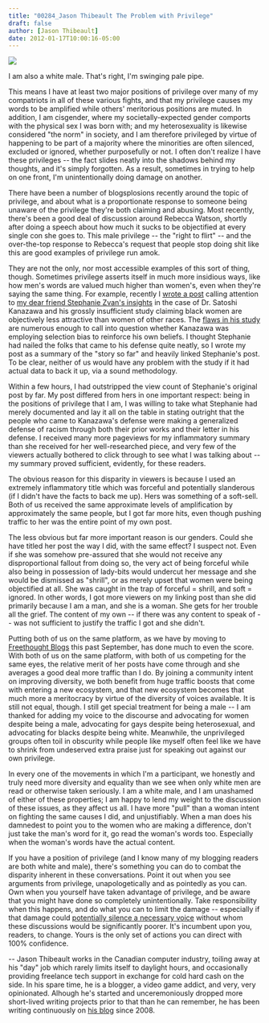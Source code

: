 ```yaml
---
title: "00284_Jason Thibeault The Problem with Privilege"
draft: false
author: [Jason Thibeault]
date: 2012-01-17T10:00:16-05:00
---
```


![](http://www.morethanmen.org/wp-content/uploads/2012/01/c403ad2296807115c42af3d0f94b8b81.jpeg)

I am also a white male. That's right, I'm swinging pale pipe.

This means I have at least two major positions of privilege over many of my compatriots in all of these various fights, and that my privilege causes my words to be amplified while others' meritorious positions are muted. In addition, I am cisgender, where my societally-expected gender comports with the physical sex I was born with; and my heterosexuality is likewise considered "the norm" in society, and I am therefore privileged by virtue of happening to be part of a majority where the minorities are often silenced, excluded or ignored, whether purposefully or not. I often don't realize I have these privileges -- the fact slides neatly into the shadows behind my thoughts, and it's simply forgotten. As a result, sometimes in trying to help on one front, I'm unintentionally doing damage on another.

There have been a number of blogsplosions recently around the topic of privilege, and about what is a proportionate response to someone being unaware of the privilege they're both claiming and abusing. Most recently, there's been a good deal of discussion around Rebecca Watson, shortly after doing a speech about how much it sucks to be objectified at every single con she goes to. This male privilege -- the "right to flirt" -- and the over-the-top response to Rebecca's request that people stop doing shit like this are good examples of privilege run amok.

They are not the only, nor most accessible examples of this sort of thing, though. Sometimes privilege asserts itself in much more insidious ways, like how men's words are valued much higher than women's, even when they're saying the same thing. For example, recently I [wrote a post](http://freethoughtblogs.com/lousycanuck/2011/06/20/fellow-racists-come-to-the-defense-of-kanazawa/) calling attention to [my dear friend Stephanie Zvan's insights](http://almostdiamonds.blogspot.com/2011/06/with-friends-like-these.html) in the case of Dr. Satoshi Kanazawa and his grossly insufficient study claiming black women are objectively less attractive than women of other races. The [flaws in his study](http://www.scientificamerican.com/blog/post.cfm?id=the-datas-in-satoshi-kanazawa-is-a-2011-05-23) are numerous enough to call into question whether Kanazawa was employing selection bias to reinforce his own beliefs. I thought Stephanie had nailed the folks that came to his defense quite neatly, so I wrote my post as a summary of the "story so far" and heavily linked Stephanie's post. To be clear, neither of us would have any problem with the study if it had actual data to back it up, via a sound methodology.

Within a few hours, I had outstripped the view count of Stephanie's original post by far. My post differed from hers in one important respect: being in the positions of privilege that I am, I was willing to take what Stephanie had merely documented and lay it all on the table in stating outright that the people who came to Kanazawa's defense were making a generalized defense of racism through both their prior works and their letter in his defense. I received many more pageviews for my inflammatory summary than she received for her well-researched piece, and very few of the viewers actually bothered to click through to see what I was talking about -- my summary proved sufficient, evidently, for these readers.

The obvious reason for this disparity in viewers is because I used an extremely inflammatory title which was forceful and potentially slanderous (if I didn't have the facts to back me up). Hers was something of a soft-sell. Both of us received the same approximate levels of amplification by approximately the same people, but I got far more hits, even though pushing traffic to her was the entire point of my own post.

The less obvious but far more important reason is our genders. Could she have titled her post the way I did, with the same effect? I suspect not. Even if she was somehow pre-assured that she would not receive any disproportional fallout from doing so, the very act of being forceful while also being in possession of lady-bits would undercut her message and she would be dismissed as "shrill", or as merely upset that women were being objectified at all. She was caught in the trap of forceful = shrill, and soft = ignored. In other words, I got more viewers on my linking post than she did primarily because I am a man, and she is a woman. She gets for her trouble all the grief. The content of my own -- if there was any content to speak of -- was not sufficient to justify the traffic I got and she didn't.

Putting both of us on the same platform, as we have by moving to [Freethought Blogs](http://freethoughtblogs.com) this past September, has done much to even the score. With both of us on the same platform, with both of us competing for the same eyes, the relative merit of her posts have come through and she averages a good deal more traffic than I do. By joining a community intent on improving diversity, we both benefit from huge traffic boosts that come with entering a new ecosystem, and that new ecosystem becomes that much more a meritocracy by virtue of the diversity of voices available. It is still not equal, though. I still get special treatment for being a male -- I am thanked for adding my voice to the discourse and advocating for women despite being a male, advocating for gays despite being heterosexual, and advocating for blacks despite being white. Meanwhile, the unprivileged groups often toil in obscurity while people like myself often feel like we have to shrink from undeserved extra praise just for speaking out against our own privilege.

In every one of the movements in which I'm a participant, we honestly and truly need more diversity and equality than we see when only white men are read or otherwise taken seriously. I am a white male, and I am unashamed of either of these properties; I am happy to lend my weight to the discussion of these issues, as they affect us all. I have more "pull" than a woman intent on fighting the same causes I did, and unjustifiably. When a man does his damnedest to point you to the women who are making a difference, don't just take the man's word for it, go read the woman's words too. Especially when the woman's words have the actual content.

If you have a position of privilege (and I know many of my blogging readers are both white and male), there's something you can do to combat the disparity inherent in these conversations. Point it out when you see arguments from privilege, unapologetically and as pointedly as you can. Own when you yourself have taken advantage of privilege, and be aware that you might have done so completely unintentionally. Take responsibility when this happens, and do what you can to limit the damage -- especially if that damage could [potentially silence a necessary voice](http://almostdiamonds.blogspot.com/2011/06/i-do-this-why.html) without whom these discussions would be significantly poorer. It's incumbent upon you, readers, to change. Yours is the only set of actions you can direct with 100% confidence.

--
Jason Thibeault works in the Canadian computer industry, toiling away at his "day" job which rarely limits itself to daylight hours, and occasionally providing freelance tech support in exchange for cold hard cash on the side. In his spare time, he is a blogger, a video game addict, and very, very opinionated. Alhough he's started and unceremoniously dropped more short-lived writing projects prior to that than he can remember, he has been writing continuously on [his blog](http://freethoughtblogs.com/lousycanuck/) since 2008.

